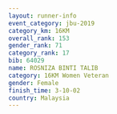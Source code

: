 ```yaml
---
layout: runner-info 
event_category: jbu-2019 
category_km: 16KM  
overall_rank: 153
gender_rank: 71
category_rank: 17
bib: 64029
name: ROSNIZA BINTI TALIB
category: 16KM Women Veteran
gender: Female
finish_time: 3-10-02
country: Malaysia
---
```

